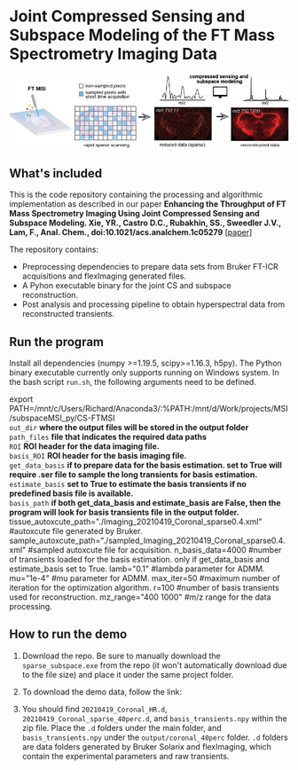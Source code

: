 # Joint Compressed Sensing and Subspace Modeling of the FT Mass Spectrometry Imaging Data

<p align="center">
  <img src="TOC_git.png" /width="700"> 
</p>

## What's included
This is the code repository containing the processing and algorithmic implementation as described in our paper **Enhancing the Throughput of FT Mass Spectrometry Imaging Using Joint Compressed Sensing and Subspace Modeling. Xie, YR., Castro D.C., Rubakhin, SS., Sweedler J.V., Lam, F., Anal. Chem., doi:10.1021/acs.analchem.1c05279** [[paper]](https://pubs.acs.org/doi/full/10.1021/acs.analchem.1c05279)

The repository contains:
- Preprocessing dependencies to prepare data sets from Bruker FT-ICR acquisitions and flexImaging generated files.
- A Pyhon executable binary for the joint CS and subspace reconstruction.
- Post analysis and processing pipeline to obtain hyperspectral data from reconstructed transients.


## Run the program
Install all dependencies (numpy >=1.19.5, scipy>=1.16.3, h5py). The Python binary executable currently only supports running on Windows system.
In the bash script `run.sh`, the following arguments need to be defined.

export PATH=/mnt/c/Users/Richard/Anaconda3/:%PATH:/mnt/d/Work/projects/MSI/subspaceMSI_py/CS-FTMSI\
`out_dir` **where the output files will be stored in the output folder**\
`path_files` **file that indicates the required data paths**\
`ROI` **ROI header for the data imaging file.**\
`basis_ROI` **ROI header for the basis imaging file.**\
`get_data_basis` **if to prepare data for the basis estimation. set to True will require .ser file to sample the long transients for basis estimation.**\
`estimate_basis` **set to True to estimate the basis transients if no predefined basis file is available.**\
`basis_path` **if both get_data_basis and estimate_basis are False, then the program will look for basis transients file in the output folder.**\
tissue_autoxcute_path="./Imaging_20210419_Coronal_sparse0.4.xml" #autoxcute file generated by Bruker.
sample_autoxcute_path="./sampled_Imaging_20210419_Coronal_sparse0.4.xml" #sampled autoxcute file for acquisition.
n_basis_data=4000 #number of transients loaded for the basis estimation. only if get_data_basis and estimate_basis set to True.
lamb="0.1" #lambda parameter for ADMM.
mu="1e-4" #mu parameter for ADMM.
max_iter=50 #maximum number of iteration for the optimization algorithm.
r=100 #number of basis transients used for reconstruction.
mz_range="400 1000" #m/z range for the data processing.



## How to run the demo
1. Download the repo. Be sure to manually download the `sparse_subspace.exe` from the repo (it won't automatically download due to the file size) and place it under the same project folder.

2. To download the demo data, follow the link: 

3. You should find `20210419_Coronal_HR.d`, `20210419_Coronal_sparse_40perc.d`, and `basis_transients.npy` within the zip file. Place the `.d` folders under the main folder, and `basis_transients.npy` under the `output/coronal_40perc` folder. `.d` folders are data folders generated by Bruker Solarix and flexImaging, which contain the experimental parameters and raw transients. 




